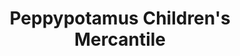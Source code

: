 ---
title: "Peppypotamus Children's Mercantile"
url: /springfield/peppypotamus-childrens-mercantile/
shop: clothes
---